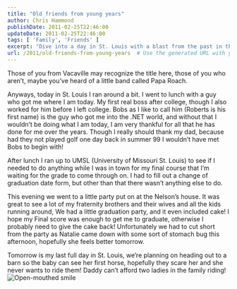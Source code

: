 ```yaml
---
title: "Old friends from young years"
author: Chris Hammond
publishDate: 2011-02-25T22:46:00
updateDate: 2011-02-25T22:46:00
tags: [ 'Family', 'Friends' ]
excerpt: "Dive into a day in St. Louis with a blast from the past in this personal account. Lunch, university visits, and a fraternity party - plus a baby's first horse encounter!"
url: /2011/old-friends-from-young-years  # Use the generated URL with year
---
```

<p>Those of you from Vacaville may recognize the title here, those of you who aren’t, maybe you’ve heard of a little band called Papa Roach.</p>  <p>Anyways, today in St. Louis I ran around a bit. I went to lunch with a guy who got me where I am today. My first real boss after college, though I also worked for him before I left college. Bobs as I like to call him (Roberts is his first name) is the guy who got me into the .NET world, and without that I wouldn’t be doing what I am today, I am very thankful for all that he has done for me over the years. Though I really should thank my dad, because had they not played golf one day back in summer 99 I wouldn’t have met Bobs to begin with!</p>  <p>After lunch I ran up to UMSL (University of Missouri St. Louis) to see if I needed to do anything while I was in town for my final course that I’m waiting for the grade to come through on. I had to fill out a change of graduation date form, but other than that there wasn’t anything else to do.</p>  <p>This evening we went to a little party put on at the Nelson’s house. It was great to see a lot of my fraternity brothers and their wives and all the kids running around, We had a little graduation party, and it even included cake! I hope my Final score was enough to get me to graduate, otherwise I probably need to give the cake back! Unfortunately we had to cut short from the party as Natalie came down with some sort of stomach bug this afternoon, hopefully she feels better tomorrow.</p>  <p>Tomorrow is my last full day in St. Louis, we’re planning on heading out to a barn so the baby can see her first horse, hopefully they scare her and she never wants to ride them! Daddy can’t afford two ladies in the family riding! <img style="border-bottom-style: none; border-right-style: none; border-top-style: none; border-left-style: none" class="wlEmoticon wlEmoticon-openmouthedsmile" alt="Open-mouthed smile" src="/assets/images/PublishThumbnails//windows-live-writer/752ddc002f33_12eda/wlemoticon-openmouthedsmile_2.png" /></p>


